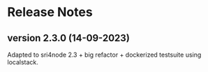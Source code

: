 # Release Notes
## version 2.3.0 (14-09-2023)
Adapted to sri4node 2.3 + big refactor + dockerized testsuite using localstack.
